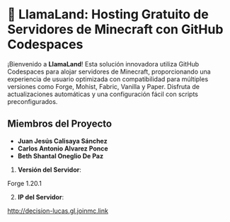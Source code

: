 # 🌟 LlamaLand: Hosting Gratuito de Servidores de Minecraft con GitHub Codespaces

¡Bienvenido a **LlamaLand**! Esta solución innovadora utiliza GitHub Codespaces para alojar servidores de Minecraft, proporcionando una experiencia de usuario optimizada con compatibilidad para múltiples versiones como Forge, Mohist, Fabric, Vanilla y Paper. Disfruta de actualizaciones automáticas y una configuración fácil con scripts preconfigurados.

## Miembros del Proyecto

- **Juan Jesús Calisaya Sánchez**
- **Carlos Antonio Alvarez Ponce**
- **Beth Shantal Oneglio De Paz**

1. **Versión del Servidor**:

Forge 1.20.1

2. **IP del Servidor**:

http://decision-lucas.gl.joinmc.link
